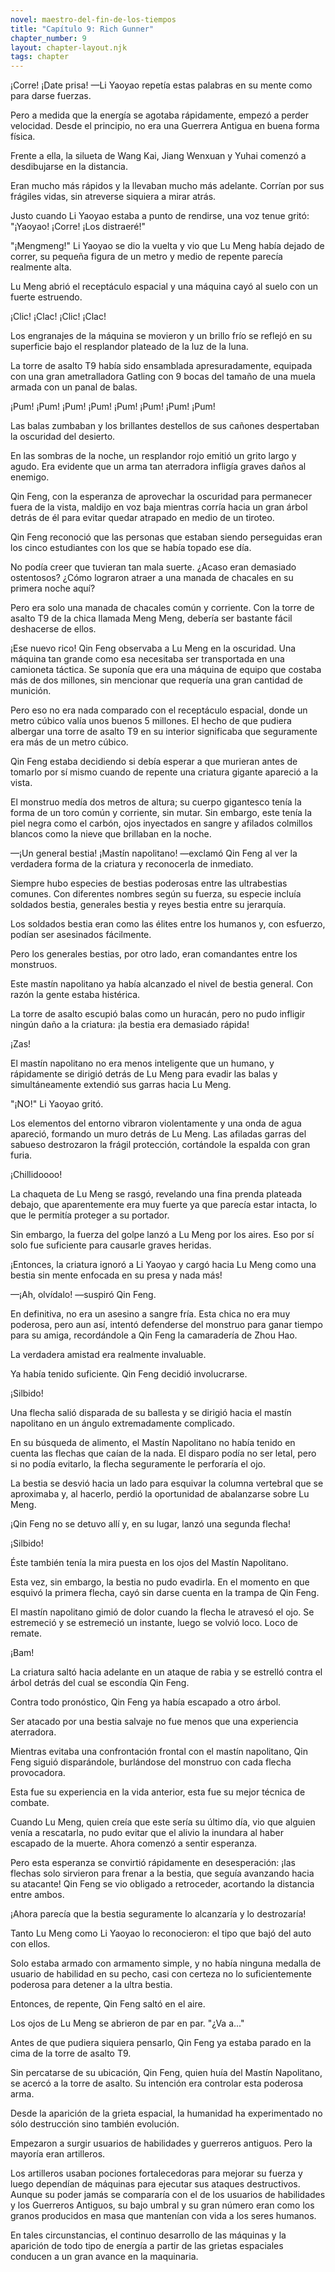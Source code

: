 ```yaml
---
novel: maestro-del-fin-de-los-tiempos
title: "Capítulo 9: Rich Gunner"
chapter_number: 9
layout: chapter-layout.njk
tags: chapter
---
```

<!--StartFragment-->

¡Corre! ¡Date prisa! —Li Yaoyao repetía estas palabras en su mente como para darse fuerzas.

Pero a medida que la energía se agotaba rápidamente, empezó a perder velocidad. Desde el principio, no era una Guerrera Antigua en buena forma física.

Frente a ella, la silueta de Wang Kai, Jiang Wenxuan y Yuhai comenzó a desdibujarse en la distancia.

Eran mucho más rápidos y la llevaban mucho más adelante. Corrían por sus frágiles vidas, sin atreverse siquiera a mirar atrás.

Justo cuando Li Yaoyao estaba a punto de rendirse, una voz tenue gritó: "¡Yaoyao! ¡Corre! ¡Los distraeré!"

"¡Mengmeng!" Li Yaoyao se dio la vuelta y vio que Lu Meng había dejado de correr, su pequeña figura de un metro y medio de repente parecía realmente alta.

Lu Meng abrió el receptáculo espacial y una máquina cayó al suelo con un fuerte estruendo.

¡Clic! ¡Clac! ¡Clic! ¡Clac!

Los engranajes de la máquina se movieron y un brillo frío se reflejó en su superficie bajo el resplandor plateado de la luz de la luna.

La torre de asalto T9 había sido ensamblada apresuradamente, equipada con una gran ametralladora Gatling con 9 bocas del tamaño de una muela armada con un panal de balas.

¡Pum! ¡Pum! ¡Pum! ¡Pum! ¡Pum! ¡Pum! ¡Pum! ¡Pum!

Las balas zumbaban y los brillantes destellos de sus cañones despertaban la oscuridad del desierto.

En las sombras de la noche, un resplandor rojo emitió un grito largo y agudo. Era evidente que un arma tan aterradora infligía graves daños al enemigo.

Qin Feng, con la esperanza de aprovechar la oscuridad para permanecer fuera de la vista, maldijo en voz baja mientras corría hacia un gran árbol detrás de él para evitar quedar atrapado en medio de un tiroteo.

Qin Feng reconoció que las personas que estaban siendo perseguidas eran los cinco estudiantes con los que se había topado ese día.

No podía creer que tuvieran tan mala suerte. ¿Acaso eran demasiado ostentosos? ¿Cómo lograron atraer a una manada de chacales en su primera noche aquí?

Pero era solo una manada de chacales común y corriente. Con la torre de asalto T9 de la chica llamada Meng Meng, debería ser bastante fácil deshacerse de ellos.

¡Ese nuevo rico! Qin Feng observaba a Lu Meng en la oscuridad. Una máquina tan grande como esa necesitaba ser transportada en una camioneta táctica. Se suponía que era una máquina de equipo que costaba más de dos millones, sin mencionar que requería una gran cantidad de munición.

Pero eso no era nada comparado con el receptáculo espacial, donde un metro cúbico valía unos buenos 5 millones. El hecho de que pudiera albergar una torre de asalto T9 en su interior significaba que seguramente era más de un metro cúbico.

Qin Feng estaba decidiendo si debía esperar a que murieran antes de tomarlo por sí mismo cuando de repente una criatura gigante apareció a la vista.

El monstruo medía dos metros de altura; su cuerpo gigantesco tenía la forma de un toro común y corriente, sin mutar. Sin embargo, este tenía la piel negra como el carbón, ojos inyectados en sangre y afilados colmillos blancos como la nieve que brillaban en la noche.

—¡Un general bestia! ¡Mastín napolitano! —exclamó Qin Feng al ver la verdadera forma de la criatura y reconocerla de inmediato.

Siempre hubo especies de bestias poderosas entre las ultrabestias comunes. Con diferentes nombres según su fuerza, su especie incluía soldados bestia, generales bestia y reyes bestia entre su jerarquía.

Los soldados bestia eran como las élites entre los humanos y, con esfuerzo, podían ser asesinados fácilmente.

Pero los generales bestias, por otro lado, eran comandantes entre los monstruos.

Este mastín napolitano ya había alcanzado el nivel de bestia general. Con razón la gente estaba histérica.

La torre de asalto escupió balas como un huracán, pero no pudo infligir ningún daño a la criatura: ¡la bestia era demasiado rápida!

¡Zas!

El mastín napolitano no era menos inteligente que un humano, y rápidamente se dirigió detrás de Lu Meng para evadir las balas y simultáneamente extendió sus garras hacia Lu Meng.

"¡NO!" Li Yaoyao gritó.

Los elementos del entorno vibraron violentamente y una onda de agua apareció, formando un muro detrás de Lu Meng. Las afiladas garras del sabueso destrozaron la frágil protección, cortándole la espalda con gran furia.

¡Chillidoooo!

La chaqueta de Lu Meng se rasgó, revelando una fina prenda plateada debajo, que aparentemente era muy fuerte ya que parecía estar intacta, lo que le permitía proteger a su portador.

Sin embargo, la fuerza del golpe lanzó a Lu Meng por los aires. Eso por sí solo fue suficiente para causarle graves heridas.

¡Entonces, la criatura ignoró a Li Yaoyao y cargó hacia Lu Meng como una bestia sin mente enfocada en su presa y nada más!

—¡Ah, olvídalo! —suspiró Qin Feng.

En definitiva, no era un asesino a sangre fría. Esta chica no era muy poderosa, pero aun así, intentó defenderse del monstruo para ganar tiempo para su amiga, recordándole a Qin Feng la camaradería de Zhou Hao.

La verdadera amistad era realmente invaluable.

Ya había tenido suficiente. Qin Feng decidió involucrarse.

¡Silbido!

Una flecha salió disparada de su ballesta y se dirigió hacia el mastín napolitano en un ángulo extremadamente complicado.

En su búsqueda de alimento, el Mastín Napolitano no había tenido en cuenta las flechas que caían de la nada. El disparo podía no ser letal, pero si no podía evitarlo, la flecha seguramente le perforaría el ojo.

La bestia se desvió hacia un lado para esquivar la columna vertebral que se aproximaba y, al hacerlo, perdió la oportunidad de abalanzarse sobre Lu Meng.

¡Qin Feng no se detuvo allí y, en su lugar, lanzó una segunda flecha!

¡Silbido!

Éste también tenía la mira puesta en los ojos del Mastín Napolitano.

Esta vez, sin embargo, la bestia no pudo evadirla. En el momento en que esquivó la primera flecha, cayó sin darse cuenta en la trampa de Qin Feng.

El mastín napolitano gimió de dolor cuando la flecha le atravesó el ojo. Se estremeció y se estremeció un instante, luego se volvió loco. Loco de remate.

¡Bam!

La criatura saltó hacia adelante en un ataque de rabia y se estrelló contra el árbol detrás del cual se escondía Qin Feng.

Contra todo pronóstico, Qin Feng ya había escapado a otro árbol.

Ser atacado por una bestia salvaje no fue menos que una experiencia aterradora.

Mientras evitaba una confrontación frontal con el mastín napolitano, Qin Feng siguió disparándole, burlándose del monstruo con cada flecha provocadora.

Esta fue su experiencia en la vida anterior, esta fue su mejor técnica de combate.

Cuando Lu Meng, quien creía que este sería su último día, vio que alguien venía a rescatarla, no pudo evitar que el alivio la inundara al haber escapado de la muerte. Ahora comenzó a sentir esperanza.

Pero esta esperanza se convirtió rápidamente en desesperación: ¡las flechas solo sirvieron para frenar a la bestia, que seguía avanzando hacia su atacante! Qin Feng se vio obligado a retroceder, acortando la distancia entre ambos.

¡Ahora parecía que la bestia seguramente lo alcanzaría y lo destrozaría!

Tanto Lu Meng como Li Yaoyao lo reconocieron: el tipo que bajó del auto con ellos.

Solo estaba armado con armamento simple, y no había ninguna medalla de usuario de habilidad en su pecho, casi con certeza no lo suficientemente poderosa para detener a la ultra bestia.

Entonces, de repente, Qin Feng saltó en el aire.

Los ojos de Lu Meng se abrieron de par en par. "¿Va a..."

Antes de que pudiera siquiera pensarlo, Qin Feng ya estaba parado en la cima de la torre de asalto T9.

Sin percatarse de su ubicación, Qin Feng, quien huía del Mastín Napolitano, se acercó a la torre de asalto. Su intención era controlar esta poderosa arma.

Desde la aparición de la grieta espacial, la humanidad ha experimentado no sólo destrucción sino también evolución.

Empezaron a surgir usuarios de habilidades y guerreros antiguos. Pero la mayoría eran artilleros.

Los artilleros usaban pociones fortalecedoras para mejorar su fuerza y ​​luego dependían de máquinas para ejecutar sus ataques destructivos. Aunque su poder jamás se compararía con el de los usuarios de habilidades y los Guerreros Antiguos, su bajo umbral y su gran número eran como los granos producidos en masa que mantenían con vida a los seres humanos.

En tales circunstancias, el continuo desarrollo de las máquinas y la aparición de todo tipo de energía a partir de las grietas espaciales conducen a un gran avance en la maquinaria.

<!--EndFragment-->